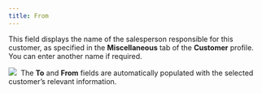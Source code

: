 ```yaml
---
title: From
---
```



This field displays the name of the salesperson responsible for this  customer, as specified in the **Miscellaneous** tab of the **Customer** profile.  You can enter another name if required.


![]({{site.mc_baseurl}}/img/note.gif)  The  **To** and **From** fields are automatically populated with the selected customer’s  relevant information.
